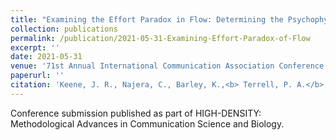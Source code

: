 ```yaml
---
title: "Examining the Effort Paradox in Flow: Determining the Psychophysiological Signature of Flow"
collection: publications
permalink: /publication/2021-05-31-Examining-Effort-Paradox-of-Flow
excerpt: ''
date: 2021-05-31
venue: '71st Annual International Communication Association Conference'
paperurl: ''
citation: 'Keene, J. R., Najera, C., Barley, K.,<b> Terrell, P. A.</b>, Gauthreaux, R., Bohaty, E., & Huskey, R. (2021, May 27). Examining the Effort Paradox in Flow: Determining the Psychophysiological Signature of Flow. 71st Annual International Communication Association Conference, Virtual.'
---
```


Conference submission published as part of HIGH-DENSITY: Methodological Advances in Communication Science and Biology.
